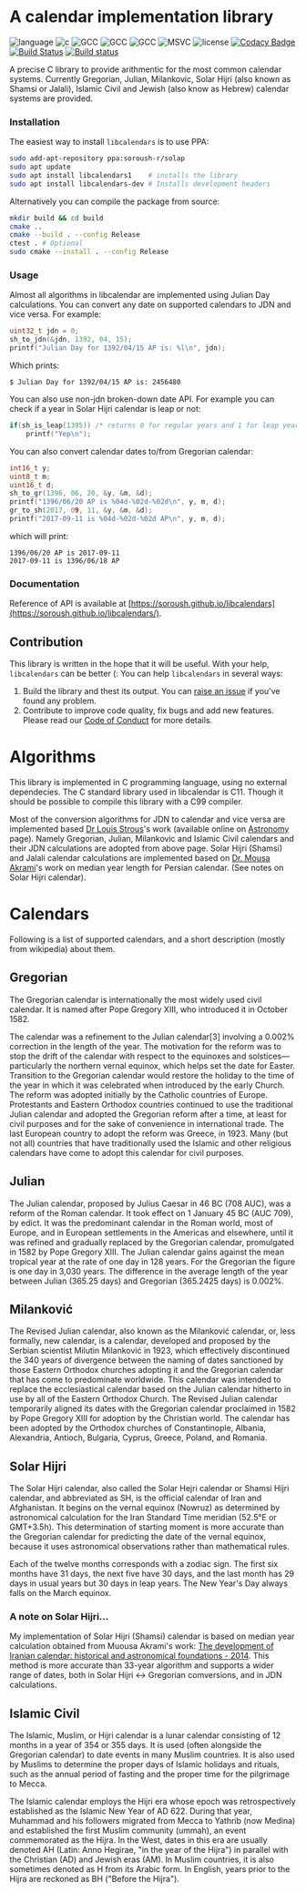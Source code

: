 # A calendar implementation library

![language](https://img.shields.io/badge/language-c-blue.svg)
![c](https://img.shields.io/badge/std-c99-blue.svg)
![GCC](https://img.shields.io/badge/GCC-5.4.0-blue.svg)
![GCC](https://img.shields.io/badge/GCC-4.9.3-blue.svg)
![GCC](https://img.shields.io/badge/GCC-4.8.5-blue.svg)
![MSVC](https://img.shields.io/badge/MSVC-14-red.svg)
![license](https://img.shields.io/badge/license-GPLv3-blue.svg)
[![Codacy Badge](https://api.codacy.com/project/badge/Grade/6d907409c4244a0cb1a5e67299672d57)](https://www.codacy.com/app/soroush/libcalendars?utm_source=github.com&amp;utm_medium=referral&amp;utm_content=soroush/libcalendars&amp;utm_campaign=Badge_Grade)
[![Build Status](https://travis-ci.org/soroush/libcalendars.svg?branch=dev)](https://travis-ci.org/soroush/libcalendars)
[![Build status](https://ci.appveyor.com/api/projects/status/kroimbg1ous41iak?svg=true)](https://ci.appveyor.com/project/soroush/libcalendars)

A precise C library to provide arithmentic for the most common calendar 
systems. Currently Gregorian, Julian, Milankovic, Solar Hijri (also known as 
Shamsi or Jalali), Islamic Civil and Jewish (also know as Hebrew) calendar 
systems are provided.

### Installation

The easiest way to install `libcalendars` is to use PPA:

```bash
sudo add-apt-repository ppa:soroush-r/solap
sudo apt update
sudo apt install libcalendars1    # installs the library
sudo apt install libcalendars-dev # Installs development headers
```

Alternatively you can compile the package from source:
```bash
mkdir build && cd build
cmake ..
cmake --build . --config Release
ctest . # Optional
sudo cmake --install . --config Release
```

### Usage

Almost all algorithms in libcalendar are implemented using Julian Day
calculations. You can convert any date on supported calendars to JDN and vice
versa. For example:

```c
uint32_t jdn = 0;
sh_to_jdn(&jdn, 1392, 04, 15);
printf("Julian Day for 1392/04/15 AP is: %l\n", jdn);
```
Which prints:

```$ Julian Day for 1392/04/15 AP is: 2456480```

You can also use non-jdn broken-down date API. For example you
can check if a year in Solar Hijri calendar is leap or not:

```c
if(sh_is_leap(1395)) /* returns 0 for regular years and 1 for leap years */
    printf("Yep\n");
```
You can also convert calendar dates to/from Gregorian calendar:
```c
int16_t y;
uint8_t m;
uint16_t d;
sh_to_gr(1396, 06, 20, &y, &m, &d);
printf("1396/06/20 AP is %04d-%02d-%02d\n", y, m, d);
gr_to_sh(2017, 09, 11, &y, &m, &d); 
printf("2017-09-11 is %04d-%02d-%02d AP\n", y, m, d);
```
which will print:

```
1396/06/20 AP is 2017-09-11
2017-09-11 is 1396/06/18 AP 
```

### Documentation

Reference of API is available at 
[https://soroush.github.io/libcalendars](https://soroush.github.io/libcalendars/).

## Contribution

This library is written in the hope that it will be useful. With your help, 
`libcalendars` can be better (: You can help `libcalendars` in several ways:

1. Build the library and thest its output. You can [raise an 
issue](https://github.com/soroush/libcalendars/issues) if you've found any 
problem. 
2. Contribute to improve code quality, fix bugs and add new features. Please 
read our [Code of Conduct](CODE_OF_CONDUCT.md) for more details. 

# Algorithms

This library is implemented in C programming language, using no external
dependecies. The C standard library used in libcalendar is C11. Though it should
be possible to compile this library with a C99 compiler.

Most of the conversion algorithms for JDN to calendar and vice versa are
implemented based
[Dr Louis Strous](http://orcid.org/0000-0003-2110-7248)'s work (available online
on [Astronomy](http://aa.quae.nl/en/reken/juliaansedag.html) page). Namely
Gregorian, Julian, Milankovic and Islamic Civil calendars and their JDN
calculations are adopted from above page. Solar Hijri (Shamsi) and Jalali
calendar calculations are implemented based on
[Dr. Mousa Akrami](http://m-akrami.teacher.srbiau.ac.ir/)'s work on median year
length for Persian calendar. (See notes on Solar Hijri calendar).

# Calendars

Following is a list of supported calendars, and a short description (mostly from
wikipedia) about them.

## Gregorian

The Gregorian calendar is internationally the most widely used civil calendar.
It is named after Pope Gregory XIII, who introduced it in October 1582.

The calendar was a refinement to the Julian calendar[3] involving a 0.002%
correction in the length of the year. The motivation for the reform was to stop
the drift of the calendar with respect to the equinoxes and
solstices—particularly the northern vernal equinox, which helps set the date
for Easter. Transition to the Gregorian calendar would restore the holiday to
the time of the year in which it was celebrated when introduced by the early
Church. The reform was adopted initially by the Catholic countries of Europe.
Protestants and Eastern Orthodox countries continued to use the traditional
Julian calendar and adopted the Gregorian reform after a time, at least for
civil purposes and for the sake of convenience in international trade. The last
European country to adopt the reform was Greece, in 1923. Many (but not all)
countries that have traditionally used the Islamic and other religious calendars
have come to adopt this calendar for civil purposes.

## Julian

The Julian calendar, proposed by Julius Caesar in 46 BC (708 AUC), was a reform
of the Roman calendar. It took effect on 1 January 45 BC (AUC 709), by edict.
It was the predominant calendar in the Roman world, most of Europe, and in
European settlements in the Americas and elsewhere, until it was refined and
gradually replaced by the Gregorian calendar, promulgated in 1582 by Pope
Gregory XIII. The Julian calendar gains against the mean tropical year at the
rate of one day in 128 years. For the Gregorian the figure is one day in 3,030
years. The difference in the average length of the year between Julian (365.25
days) and Gregorian (365.2425 days) is 0.002%.

## Milanković

The Revised Julian calendar, also known as the Milanković calendar, or, less
formally, new calendar, is a calendar, developed and proposed by the Serbian
scientist Milutin Milanković in 1923, which effectively discontinued the 340
years of divergence between the naming of dates sanctioned by those Eastern
Orthodox churches adopting it and the Gregorian calendar that has come to
predominate worldwide. This calendar was intended to replace the ecclesiastical
calendar based on the Julian calendar hitherto in use by all of the Eastern
Orthodox Church. The Revised Julian calendar temporarily aligned its dates with
the Gregorian calendar proclaimed in 1582 by Pope Gregory XIII for adoption by
the Christian world. The calendar has been adopted by the Orthodox churches of
Constantinople, Albania, Alexandria, Antioch, Bulgaria, Cyprus, Greece, Poland,
and Romania.

## Solar Hijri

The Solar Hijri calendar, also called the Solar Hejri calendar or Shamsi Hijri
calendar, and abbreviated as SH, is the official calendar of Iran and
Afghanistan. It begins on the vernal equinox (Nowruz) as determined by
astronomical calculation for the Iran Standard Time meridian
(52.5°E or GMT+3.5h). This determination of starting moment is more accurate
than the Gregorian calendar for predicting the date of the vernal equinox,
because it uses astronomical observations rather than mathematical rules.

Each of the twelve months corresponds with a zodiac sign.
The first six months have 31 days, the next five have 30 days, and the last
month has 29 days in usual years but 30 days in leap years. The New Year's Day
always falls on the March equinox.

### A note on Solar Hijri...

My implementation of Solar Hijri (Shamsi) calendar is based on median year
calculation obtained from Muousa Akrami's work:
[The development of Iranian calendar: historical and astronomical foundations - 
2014](https://arxiv.org/pdf/1111.4926.pdf).
This method is more accurate than 33-year algorithm and supports a wider range
of dates, both in Solar Hijri <-> Gregorian comversions, and in JDN
calculations.

## Islamic Civil

The Islamic, Muslim, or Hijri calendar is a lunar calendar consisting of 12 
months in a year of 354 or 355 days. It is used (often alongside the Gregorian 
calendar) to date events in many Muslim countries. It is also used by Muslims to 
determine the proper days of Islamic holidays and rituals, such as the annual 
period of fasting and the proper time for the pilgrimage to Mecca.

The Islamic calendar employs the Hijri era whose epoch was retrospectively 
established as the Islamic New Year of AD 622. During that year, Muhammad and 
his followers migrated from Mecca to Yathrib (now Medina) and established the 
first Muslim community (ummah), an event commemorated as the Hijra. In the West, 
dates in this era are usually denoted AH (Latin: Anno Hegirae, "in the year of 
the Hijra") in parallel with the Christian (AD) and Jewish eras (AM). In Muslim 
countries, it is also sometimes denoted as H from its Arabic form. In English, 
years prior to the Hijra are reckoned as BH ("Before the Hijra").

